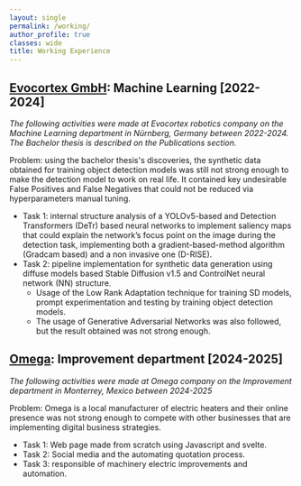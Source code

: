```yaml
---
layout: single
permalink: /working/
author_profile: true
classes: wide
title: Working Experience
---
```

## [Evocortex GmbH](https://evocortex.org/de/): Machine Learning [2022-2024]
*The following activities were made at Evocortex robotics company on the Machine Learning department in Nürnberg, Germany between 2022-2024. The Bachelor thesis is described on the Publications section.*

Problem: using the bachelor thesis's discoveries, the synthetic data obtained for training object detection models was still not strong enough to make the detection model to work on real life. It contained key undesirable False Positives and False Negatives that could not be reduced via hyperparameters manual tuning.

- Task 1: internal structure analysis of a YOLOv5-based and Detection Transformers (DeTr) based neural networks to implement saliency maps that could explain the network’s focus point on the image during the detection task, implementing both a gradient-based-method algorithm (Gradcam based) and a non invasive one (D-RISE).
- Task 2: pipeline implementation for synthetic data generation using diffuse models based Stable Diffusion v1.5 and ControlNet neural network (NN) structure.
    - Usage of the Low Rank Adaptation technique for training SD models, prompt experimentation and testing by training object detection models.
    - The usage of Generative Adversarial Networks was also followed, but the result obtained was not strong enough.

##  [Omega](https://resistenciasomega.com.mx/): Improvement department [2024-2025]
*The following activities were made at Omega company on the Improvement department in Monterrey, Mexico between 2024-2025*

Problem: Omega is a local manufacturer of electric heaters and their online presence was not strong enough to compete with other businesses that are implementing digital business strategies.

- Task 1: Web page made from scratch using Javascript and svelte.
- Task 2: Social media and the automating quotation process.
- Task 3: responsible of machinery electric improvements and automation.